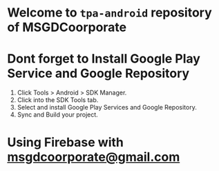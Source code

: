 # Welcome to `tpa-android` repository of MSGDCoorporate

# Dont forget to Install Google Play Service and Google Repository
  1. Click Tools > Android > SDK Manager.
  2. Click into the SDK Tools tab.
  3. Select and install Google Play Services and Google Repository.
  4. Sync and Build your project.
  
# Using Firebase with msgdcoorporate@gmail.com

